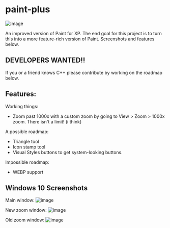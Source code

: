 # paint-plus

![image](https://github.com/user-attachments/assets/f6033b8f-6547-423a-87f9-0724673ace87)

An improved version of Paint for XP. The end goal for this project is to turn this into a more feature-rich version of Paint. Screenshots and features below.

## DEVELOPERS WANTED!!
If you or a friend knows C++ please contribute by working on the roadmap below.

## Features:

Working things:

- Zoom past 1000x with a custom zoom by going to View > Zoom > 1000x zoom. There isn't a limit! (i think) 

A possible roadmap:

- Triangle tool
- Icon stamp tool
- Visual Styles buttons to get system-looking buttons.

Impossible roadmap:

- WEBP support

## Windows 10 Screenshots
Main window:
![image](https://github.com/user-attachments/assets/2d482e0e-7716-4a8c-bdc2-3813d27615ab)

New zoom window:
![image](https://github.com/user-attachments/assets/0a4eabe7-1677-4544-96a5-02929c222e61)

Old zoom window:
![image](https://github.com/user-attachments/assets/087e03ad-2180-4e30-84db-4260dd6705c3)
